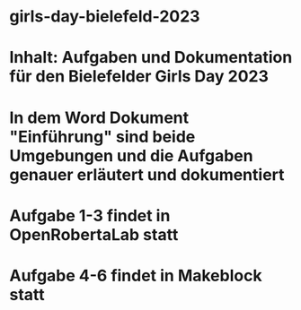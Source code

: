 # girls-day-bielefeld-2023

# Inhalt: Aufgaben und Dokumentation für den Bielefelder Girls Day 2023

# In dem Word Dokument "Einführung" sind beide Umgebungen und die Aufgaben genauer erläutert und dokumentiert

# Aufgabe 1-3 findet in OpenRobertaLab statt
# Aufgabe 4-6 findet in Makeblock statt

